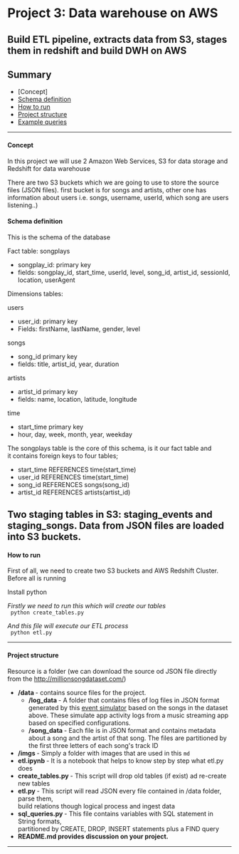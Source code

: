 # Project 3: Data warehouse on AWS
## Build ETL pipeline, extracts data from S3, stages them in redshift and build DWH on AWS

## Summary
* [Concept]
* [Schema definition](#Schema-definition)
* [How to run](#How-to-run)
* [Project structure](#Project-structure)
* [Example queries](#Example-queries)
--------------------------------------------

#### Concept
In this project we will use 2 Amazon Web Services, S3 for data storage and Redshift for data warehouse

There are two S3 buckets which we are going to use to store the source files (JSON files). first bucket is for songs and artists, other one has information about users i.e. songs, username, userId, which song are users listening..) 

#### Schema definition
This is the schema of the database

Fact table: songplays
* songplay_id: primary key <br>
* fields: songplay_id, start_time, userId, level, song_id, artist_id, sessionId, location, userAgent<br>

Dimensions tables:

users
* user_id: primary key<br>
* Fields: firstName, lastName, gender, level <br>

songs
* song_id primary key<br>
* fields: title, artist_id, year, duration <br>

artists
* artist_id primary key<br>
* fields: name, location, latitude, longitude <br>

time
* start_time primary key<br>
* hour, day, week, month, year, weekday <br>


The songplays table is the core of this schema, is it our fact table and <br>
it contains foreign keys to four tables;
* start_time REFERENCES time(start_time)
* user_id REFERENCES time(start_time)
* song_id REFERENCES songs(song_id)
* artist_id REFERENCES artists(artist_id)

Two staging tables in S3: staging_events and staging_songs. Data from JSON files are loaded into S3 buckets. 
--------------------------------------------

#### How to run
First of all, we need to create two S3 buckets and AWS Redshift Cluster. Before all is running <br>

Install python

<I> Firstly we need to run this which will create our tables </I> <br>
`` python create_tables.py`` <br>

<I> And this file will execute our ETL process </I> <br>
`` python etl.py`` <br>

----------------------------

#### Project structure
Resource is a folder (we can download the source od JSON file directly from the http://millionsongdataset.com/)

* <b> /data </b> - contains source files for the project. 
  * <b> /log_data </b> - A folder that contains files of log files in JSON format generated by this [event simulator](https://github.com/Interana/eventsim) based on the songs in the dataset above. These simulate app activity logs from a music streaming app based on specified configurations.
  * <b> /song_data </b> -  Each file is in JSON format and contains metadata about a song and the artist of that song. The files are partitioned by the first three letters of each song's track ID
* <b> /imgs </b> - Simply a folder with images that are used in this ``md``
* <b> etl.ipynb </b> - It is a notebook that helps to know step by step what etl.py does
* <b> create_tables.py </b> - This script will drop old tables (if exist) ad re-create new tables
* <b> etl.py </b> - This script will read JSON every file contained in /data folder, parse them, <br> build relations though logical process and ingest data 
* <b> sql_queries.py </b> - This file contains variables with SQL statement in String formats, <br> partitioned by CREATE, DROP, INSERT statements plus a FIND query
* <b> README.md provides discussion on your project.


----------------------------
